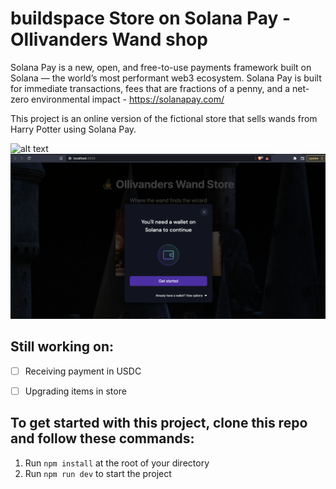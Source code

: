 # buildspace Store on Solana Pay - Ollivanders Wand shop
Solana Pay is a new, open, and free-to-use payments framework built on Solana — the world’s most performant web3 ecosystem. Solana Pay is built for immediate transactions, fees that are fractions of a penny, and a net-zero environmental impact - https://solanapay.com/

This project is an online version of the fictional store that sells wands from Harry Potter using Solana Pay.

![alt text](./public/p1.png)
![alt text](./public/p2.png)

## Still working on:
- [ ] Receiving payment in USDC
- [ ] Upgrading items in store


## To get started with this project, clone this repo and follow these commands:

1. Run `npm install` at the root of your directory
2. Run `npm run dev` to start the project


